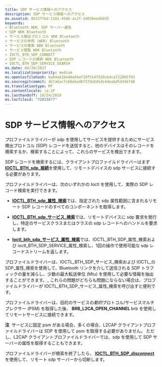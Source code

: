 ```yaml
---
title: SDP サービス情報へのアクセス
description: SDP サービス情報へのアクセス
ms.assetid: 0b327fbd-1101-4566-ac2f-3d039eed6835
keywords:
- Bluetooth WDK、SDP サーバー通信
- SDP WDK Bluetooth
- サービス検出プロトコル WDK Bluetooth
- サービスの参照 (WDK) Bluetooth
- サービスの検索 WDK Bluetooth
- サービス閲覧 WDK Bluetooth
- IOCTL_BTH_SDP_CONNECT
- SDP レコードの検索 WDK Bluetooth
- IOCTL_BTH_SDP_SERVICE_SEARCH
ms.date: 04/20/2017
ms.localizationpriority: medium
ms.openlocfilehash: ba84a61be48ad4af19f514fd20cb4ca722805f03
ms.sourcegitcommit: 4b7a6ac7c68e6ad6f27da5d1dc4deabd5d34b748
ms.translationtype: MT
ms.contentlocale: ja-JP
ms.lasthandoff: 10/24/2019
ms.locfileid: "72833877"
---
```

# <a name="accessing-sdp-service-information"></a>SDP サービス情報へのアクセス


プロファイルドライバーが sdp を使用してサービスを提供するためにサービス検出プロトコル (SDP) レコードを送信すると、他のデバイスはそのレコードを検索するか、検索することによって、これらのサービスを検出できます。

SDP レコードを検索するには、クライアントプロファイルドライバーはまず[**IOCTL\_BTH\_sdp\_接続**](https://docs.microsoft.com/windows-hardware/drivers/ddi/bthioctl/ni-bthioctl-ioctl_bth_sdp_connect)を使用して、リモートデバイスの sdp サービスに接続する必要があります。

プロファイルドライバーは、次のいずれかの Ioctl を使用して、実際の SDP レコード検索を実行できます。

-   [**IOCTL\_BTH\_sdp\_属性\_検索**](https://docs.microsoft.com/windows-hardware/drivers/ddi/bthioctl/ni-bthioctl-ioctl_bth_sdp_attribute_search)では、指定された sdp 属性範囲に含まれるリモート SDP レコードのすべてのコンポーネントを取得します。

-   [**IOCTL\_BTH\_sdp\_サービス\_検索**](https://docs.microsoft.com/windows-hardware/drivers/ddi/bthioctl/ni-bthioctl-ioctl_bth_sdp_service_search)では、リモートデバイスに sdp 要求を発行し、特定のサービスクラスまたはクラスの sdp レコードへのハンドルを要求します。

-   [**Ioctl\_bth\_sdp\_サービス\_属性\_検索**](https://docs.microsoft.com/windows-hardware/drivers/ddi/bthioctl/ni-bthioctl-ioctl_bth_sdp_service_attribute_search)では、IOCTL\_BTH\_SDP\_属性\_検索および ioctl\_BTH\_SDP\_SERVICE\_属性\_検索し、1回の操作で使用可能な sdp レコードストリームを返します。

プロファイルドライバーは、IOCTL\_BTH\_SDP\_サービス\_検索および IOCTL\_の SDP\_属性\_検索を使用して、Bluetooth リンクを介して送信される SDP トラフィックの量を減らし、少数の最大転送単位 (Mtu) を使用して必要な情報を抽出することができます。\_ これらの問題がどちらも問題にならない場合は、プロファイルドライバーが IOCTL\_BTH\_SDP\_サービス\_属性\_検索を呼び出すと便利です。

プロファイルドライバーは、目的のサービスの*動的*プロトコル/サービスマルチプレクサー (PSM) を取得した後、 **BRB\_L2CA\_OPEN\_CHANNEL** brb を使用してリモートサービスに接続できます。

**注**  サービスに固定 psm がある場合、多くの場合、L2CAP クライアントプロファイルドライバーは SDP を使用して psm を取得する必要がありません。 ただし、L2CAP クライアントプロファイルドライバーでは、sdp を使用して SDP サーバーの属性を取得することもできます。

 

プロファイルドライバーが検索を終了したら、 [**IOCTL\_BTH\_SDP\_disconnect**](https://docs.microsoft.com/windows-hardware/drivers/ddi/bthioctl/ni-bthioctl-ioctl_bth_sdp_disconnect)を使用して、リモート sdp サーバーから切断します。

 

 






